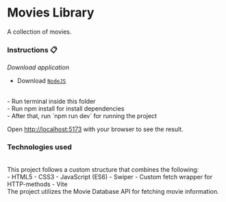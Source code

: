 <div>
  <h1>Movies Library</h1>
  <p>A collection of movies.</p>
</div>

 <h3>Instructions 📋</h3>

 <em>Download application</em>
 
- Download [`NodeJS`](https://nodejs.org/en)
<br>
- Run terminal inside this folder
<br>
- Run npm install for install dependencies
<br>
- After that, run `npm run dev` for running the project
<br>

Open [http://localhost:5173](http://localhost:5173) with your browser to see the result.
<br>
<h3>Technologies used</h3>
<br>
This project follows a custom structure that combines the following:
<br>
- HTML5
- CSS3
- JavaScript (ES6)
- Swiper
- Custom fetch wrapper for HTTP-methods
- Vite
<br>
The project utilizes the Movie Database API for fetching movie information.
 
 
